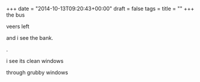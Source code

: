+++
date = "2014-10-13T09:20:43+00:00"
draft = false
tags = 
title = ""
+++
the bus

veers left

and i see the bank. 

.

i see its clean windows

through grubby windows